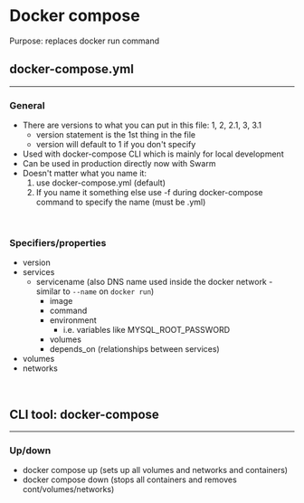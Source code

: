 # Docker compose
Purpose: replaces docker run command

## docker-compose.yml
<hr>

### General
- There are versions to what you can put in this file: 1, 2, 2.1, 3, 3.1
  - version statement is the 1st thing in the file
  - version will default to 1 if you don't specify
- Used with docker-compose CLI which is mainly for local development
- Can be used in production directly now with Swarm 
- Doesn't matter what you name it:
  1. use docker-compose.yml (default)
  2. If you name it something else use -f during docker-compose command to specify the name (must be .yml) 

&nbsp;
### Specifiers/properties
  - version
  - services
    - servicename (also DNS name used inside the docker network - similar to `--name` on `docker run`)
      - image
      - command
      - environment
        - i.e. variables like MYSQL_ROOT_PASSWORD
      - volumes
      - depends_on (relationships between services)
  - volumes
  - networks

&nbsp;
## CLI tool: docker-compose
<hr>

### Up/down
- docker compose up (sets up all volumes and networks and containers)
- docker compose down (stops all containers and removes cont/volumes/networks)



